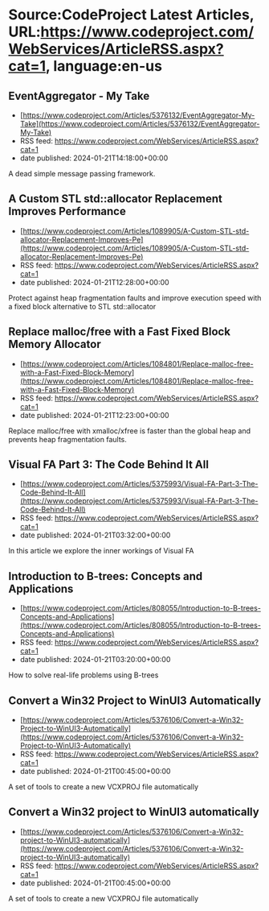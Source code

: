 # Source:CodeProject Latest Articles, URL:https://www.codeproject.com/WebServices/ArticleRSS.aspx?cat=1, language:en-us

## EventAggregator - My Take
 - [https://www.codeproject.com/Articles/5376132/EventAggregator-My-Take](https://www.codeproject.com/Articles/5376132/EventAggregator-My-Take)
 - RSS feed: https://www.codeproject.com/WebServices/ArticleRSS.aspx?cat=1
 - date published: 2024-01-21T14:18:00+00:00

A dead simple message passing framework.

## A Custom STL std::allocator Replacement Improves Performance
 - [https://www.codeproject.com/Articles/1089905/A-Custom-STL-std-allocator-Replacement-Improves-Pe](https://www.codeproject.com/Articles/1089905/A-Custom-STL-std-allocator-Replacement-Improves-Pe)
 - RSS feed: https://www.codeproject.com/WebServices/ArticleRSS.aspx?cat=1
 - date published: 2024-01-21T12:28:00+00:00

Protect against heap fragmentation faults and improve execution speed with a fixed block alternative to STL std::allocator

## Replace malloc/free with a Fast Fixed Block Memory Allocator
 - [https://www.codeproject.com/Articles/1084801/Replace-malloc-free-with-a-Fast-Fixed-Block-Memory](https://www.codeproject.com/Articles/1084801/Replace-malloc-free-with-a-Fast-Fixed-Block-Memory)
 - RSS feed: https://www.codeproject.com/WebServices/ArticleRSS.aspx?cat=1
 - date published: 2024-01-21T12:23:00+00:00

Replace malloc/free with xmalloc/xfree is faster than the global heap and prevents heap fragmentation faults.

## Visual FA Part 3: The Code Behind It All
 - [https://www.codeproject.com/Articles/5375993/Visual-FA-Part-3-The-Code-Behind-It-All](https://www.codeproject.com/Articles/5375993/Visual-FA-Part-3-The-Code-Behind-It-All)
 - RSS feed: https://www.codeproject.com/WebServices/ArticleRSS.aspx?cat=1
 - date published: 2024-01-21T03:32:00+00:00

In this article we explore the inner workings of Visual FA

## Introduction to B-trees: Concepts and Applications
 - [https://www.codeproject.com/Articles/808055/Introduction-to-B-trees-Concepts-and-Applications](https://www.codeproject.com/Articles/808055/Introduction-to-B-trees-Concepts-and-Applications)
 - RSS feed: https://www.codeproject.com/WebServices/ArticleRSS.aspx?cat=1
 - date published: 2024-01-21T03:20:00+00:00

How to solve real-life problems using B-trees

## Convert a Win32 Project to WinUI3 Automatically
 - [https://www.codeproject.com/Articles/5376106/Convert-a-Win32-Project-to-WinUI3-Automatically](https://www.codeproject.com/Articles/5376106/Convert-a-Win32-Project-to-WinUI3-Automatically)
 - RSS feed: https://www.codeproject.com/WebServices/ArticleRSS.aspx?cat=1
 - date published: 2024-01-21T00:45:00+00:00

A set of tools to create a new VCXPROJ file automatically

## Convert a Win32 project to WinUI3 automatically
 - [https://www.codeproject.com/Articles/5376106/Convert-a-Win32-project-to-WinUI3-automatically](https://www.codeproject.com/Articles/5376106/Convert-a-Win32-project-to-WinUI3-automatically)
 - RSS feed: https://www.codeproject.com/WebServices/ArticleRSS.aspx?cat=1
 - date published: 2024-01-21T00:45:00+00:00

A set of tools to create a new VCXPROJ file automatically

